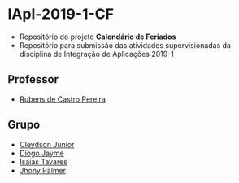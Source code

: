 # IApl-2019-1-CF

- Repositório do projeto **Calendário de Feriados**
- Repositório para submissão das atividades supervisionadas da disciplina de Integração de Aplicações 2019-1

## Professor

- [Rubens de Castro Pereira](https://github.com/rubenscp)

## Grupo

- [Cleydson Junior](https://github.com/cleydsonjr)
- [Diogo Jayme](https://github.com/therealandroid)
- [Isaias Tavares](https://github.com/isaiastavares)
- [Jhony Palmer](https://github.com/jhonypalmer)
